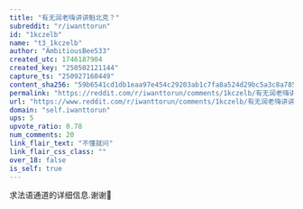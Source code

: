 ```yaml
---
title: "有无润老嗨讲讲魁北克？"
subreddit: "r/iwanttorun"
id: "1kczelb"
name: "t3_1kczelb"
author: "AmbitiousBee533"
created_utc: 1746187904
created_key: "250502121144"
capture_ts: "250927160449"
content_sha256: "59b6541cd1db1eaa97e454c29203ab1c7fa8a524d29bc5a3c8a785315cbfbd50"
permalink: "https://reddit.com/r/iwanttorun/comments/1kczelb/有无润老嗨讲讲魁北克/"
url: "https://www.reddit.com/r/iwanttorun/comments/1kczelb/有无润老嗨讲讲魁北克/"
domain: "self.iwanttorun"
ups: 5
upvote_ratio: 0.78
num_comments: 20
link_flair_text: "不懂就问"
link_flair_css_class: ""
over_18: false
is_self: true
---
```


求法语通道的详细信息.谢谢🙏
